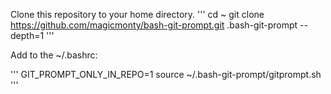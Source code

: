 Clone this repository to your home directory.
'''
cd ~
git clone https://github.com/magicmonty/bash-git-prompt.git .bash-git-prompt --depth=1
'''

Add to the ~/.bashrc:

'''
  GIT_PROMPT_ONLY_IN_REPO=1
  source ~/.bash-git-prompt/gitprompt.sh
'''
